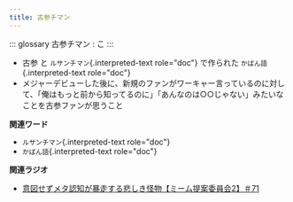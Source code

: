 ```yaml
---
title: 古参チマン
---
```


::: glossary
古参チマン : こ
:::

-   古参 と `ルサンチマン`{.interpreted-text role="doc"} で作られた
    `かばん語`{.interpreted-text role="doc"}
-   メジャーデビューした後に、新規のファンがワーキャー言っているのに対して、「俺はもっと前から知ってるのに」「あんなのは○○じゃない」みたいなことを古参ファンが思うこと

**関連ワード**

-   `ルサンチマン`{.interpreted-text role="doc"}
-   `かばん語`{.interpreted-text role="doc"}

**関連ラジオ**

-   [意図せずメタ認知が暴走する悲しき怪物【ミーム提案委員会2】＃71](https://www.youtube.com/watch?v=sj7eer2tArs)
